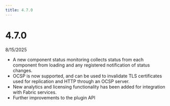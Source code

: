```yaml
---
title: 4.7.0
---
```


# 4.7.0

8/15/2025

- A new component status monitoring collects status from each component from loading and any registered notification of status changes.
- OCSP is now supported, and can be used to invalidate TLS certificates used for replication and HTTP through an OCSP server.
- New analytics and licensing functionality has been added for integration with Fabric services.
- Further improvements to the plugin API
